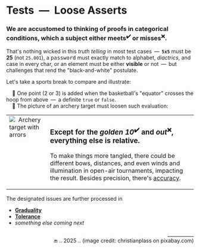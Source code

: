 # Tests &nbsp;&mdash;&nbsp; Loose Asserts

### We are accustomed to thinking of proofs in categorical conditions, which a subject either meets<sup>✔️</sup> or misses<sup>❌</sup>. 

That's nothing wicked in this _truth telling_ in most test cases &thinsp;&mdash;&thinsp; <b>`5x5`</b> must be **25** (not `25.001`), a <samp>password</samp> must exactly match to alphabet, _diactrics_, and case in every char, or an element must be either **visible** or not &thinsp;&mdash;&thinsp; but challenges that rend the "black-and-white" postulate.

Let's take a sports break to compare and illustrate:

&nbsp; &nbsp; 🏀 One point (2 or 3) is added when the basketball's "equator" crosses the hoop from above &thinsp;&mdash;&thinsp; a definite `true` or `false`.\
&nbsp; &nbsp; 🎯 The picture of an archery target must loosen such evaluation:

<table><tr valign="top"><td>
<picture><img alt="&nbsp; Archery target with arrors" src="https://github.com/Kyriosity/read-write/blob/main/README%2B/_rsc/_img/illus/_sports/archery_pixabay.com_christianplass.png" /></picture>
</td><td>

### Except for the _golden 10_<sup>✔️</sup> and _out_<sup>❌</sup>, everything else is relative.

To make things more tangled, there could be different bows, distances, and even winds and illumination in open-air tournaments, impacting the result. Besides precision, there's [accuracy](https://en.wikipedia.org/wiki/Accuracy_and_precision).

</td></tr></table>

The designated issues are further processed in 

+ [**Graduality**](tests-gradual_assert.md)
+ [**Tolerance**](tests-value_tolerance.md)
+ _something else coming next_

<div align="right">___________<br />🔚 .. 2025 .. (image credit: christianplass on pixabay.com)</div>
